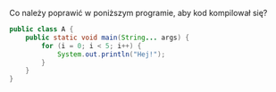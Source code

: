 Co należy poprawić w poniższym programie, aby kod kompilował się?

```java
public class A {
    public static void main(String... args) {
        for (i = 0; i < 5; i++) {
            System.out.println("Hej!");
        }
    }
}
```

